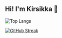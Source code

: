 ## Hi! I'm Kirsikka  👋
![Top Langs](https://github-readme-stats.vercel.app/api/top-langs/?username=kirsikkahiltunen&size_weight=0.5&count_weight=0.5&layout=compact&exclude_repo=ohtu_palautusrepositorio&card_width=350)

[![GitHub Streak](https://github-readme-streak-stats.herokuapp.com?user=kirsikkahiltunen&theme=transparent)](https://git.io/streak-stats)

